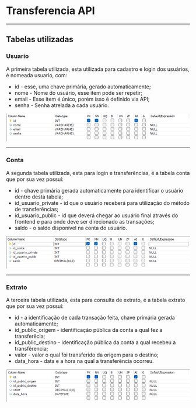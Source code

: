 # Transferencia API
---
## Tabelas utilizadas

### Usuario
A primeira tabela utilizada, esta utilizada para cadastro e login dos usuários, é nomeada usuario, com:
 * id - esse, uma chave primária, gerado automaticamente;
 * nome - Nome do usuário, esse item pode ser repetir;
 * email - Esse item é único, porém isso é definido via API;
 * senha - Senha atrelada a cada usuário.

<img src="https://github.com/GabrielP0rt0/Desafio-wise/blob/124c86297a7a5b046526d968a6d1a5e7dee2f162/ImgReadme/usuario.png"/>

---
### Conta
A segunda tabela utilizada, esta para login e transferências, é a tabela conta que por sua vez possuí:
 * id - chave primária gerada automaticamente para identificar o usuário dentro desta tabela;
 * id_usuario_private - id que o usuário receberá para utilização do método de transferências;
 * id_usuario_public - id que deverá chegar ao usuário final através do frontend e para onde deve ser direcionado as transações;
 * saldo - o saldo disponível na conta do usuário.
 
<img src="https://github.com/GabrielP0rt0/Desafio-wise/blob/124c86297a7a5b046526d968a6d1a5e7dee2f162/ImgReadme/conta.png"/>

---
### Extrato
A terceira tabela utilizada, esta para consulta de extrato, é a tabela extrato que por sua vez possuí:
 * id - a identificação de cada transação feita, chave primária gerada automaticamente;
 * id_public_origem - identificação pública da conta a qual fez a transferêcia;
 * id_public_destino - identificação pública da conta a qual recebeu a transfêrencia;
 * valor - valor o qual foi transferido da origem para o destino;
 * data_hora - data e a hora na qual a transferência ocorreu.
 
 <img src="https://github.com/GabrielP0rt0/Desafio-wise/blob/124c86297a7a5b046526d968a6d1a5e7dee2f162/ImgReadme/extrato.png"/>
 
 
